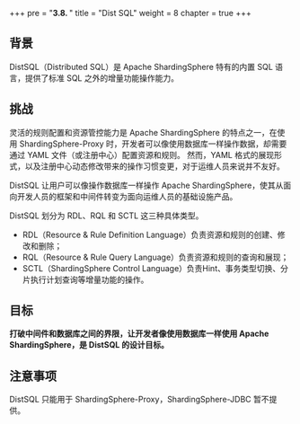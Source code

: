 +++
pre = "<b>3.8. </b>"
title = "Dist SQL"
weight = 8
chapter = true
+++

## 背景

DistSQL（Distributed SQL）是 Apache ShardingSphere 特有的内置 SQL 语言，提供了标准 SQL 之外的增量功能操作能力。

## 挑战

灵活的规则配置和资源管控能力是 Apache ShardingSphere 的特点之一，在使用 ShardingSphere-Proxy 时，开发者可以像使用数据库一样操作数据，却需要通过 YAML 文件（或注册中心）配置资源和规则。
然而，YAML 格式的展现形式，以及注册中心动态修改带来的操作习惯变更，对于运维人员来说并不友好。

DistSQL 让用户可以像操作数据库一样操作 Apache ShardingSphere，使其从面向开发人员的框架和中间件转变为面向运维人员的基础设施产品。

DistSQL 划分为 RDL、RQL 和 SCTL 这三种具体类型。

 - RDL（Resource & Rule Definition Language）负责资源和规则的创建、修改和删除；
 - RQL（Resource & Rule Query Language）负责资源和规则的查询和展现；
 - SCTL（ShardingSphere Control Language）负责Hint、事务类型切换、分片执行计划查询等增量功能的操作。

## 目标

**打破中间件和数据库之间的界限，让开发者像使用数据库一样使用 Apache ShardingSphere，是 DistSQL 的设计目标。**

## 注意事项

DistSQL 只能用于 ShardingSphere-Proxy，ShardingSphere-JDBC 暂不提供。
